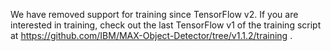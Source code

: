 We have removed support for training since TensorFlow v2. If you are interested in training, check out the last TensorFlow v1 of the training script at https://github.com/IBM/MAX-Object-Detector/tree/v1.1.2/training .
